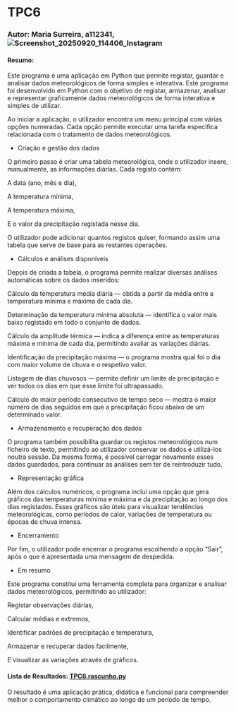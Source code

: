 # TPC6
### Autor: Maria Surreira, a112341,![Screenshot_20250920_114406_Instagram](https://github.com/user-attachments/assets/151788e3-218c-4c92-a633-dc62cbfab866)

#### Resumo:
Este programa é uma aplicação em Python que permite registar, guardar e analisar dados meteorológicos de forma simples e interativa.
Este programa foi desenvolvido em Python com o objetivo de registar, armazenar, analisar e representar graficamente dados meteorológicos de forma interativa e simples de utilizar.

Ao iniciar a aplicação, o utilizador encontra um menu principal com várias opções numeradas. Cada opção permite executar uma tarefa específica relacionada com o tratamento de dados meteorológicos.

 - Criação e gestão dos dados

O primeiro passo é criar uma tabela meteorológica, onde o utilizador insere, manualmente, as informações diárias.
Cada registo contém:

A data (ano, mês e dia),

A temperatura mínima,

A temperatura máxima,

E o valor da precipitação registada nesse dia.

O utilizador pode adicionar quantos registos quiser, formando assim uma tabela que serve de base para as restantes operações.

- Cálculos e análises disponíveis

Depois de criada a tabela, o programa permite realizar diversas análises automáticas sobre os dados inseridos:

Cálculo da temperatura média diária — obtida a partir da média entre a temperatura mínima e máxima de cada dia.

Determinação da temperatura mínima absoluta — identifica o valor mais baixo registado em todo o conjunto de dados.

Cálculo da amplitude térmica — indica a diferença entre as temperaturas máxima e mínima de cada dia, permitindo avaliar as variações diárias.

Identificação da precipitação máxima — o programa mostra qual foi o dia com maior volume de chuva e o respetivo valor.

Listagem de dias chuvosos — permite definir um limite de precipitação e ver todos os dias em que esse limite foi ultrapassado.

Cálculo do maior período consecutivo de tempo seco — mostra o maior número de dias seguidos em que a precipitação ficou abaixo de um determinado valor.

- Armazenamento e recuperação dos dados

O programa também possibilita guardar os registos meteorológicos num ficheiro de texto, permitindo ao utilizador conservar os dados e utilizá-los noutra sessão.
Da mesma forma, é possível carregar novamente esses dados guardados, para continuar as análises sem ter de reintroduzir tudo.

- Representação gráfica

Além dos cálculos numéricos, o programa inclui uma opção que gera gráficos das temperaturas mínima e máxima e da precipitação ao longo dos dias registados.
Esses gráficos são úteis para visualizar tendências meteorológicas, como períodos de calor, variações de temperatura ou épocas de chuva intensa.

- Encerramento

Por fim, o utilizador pode encerrar o programa escolhendo a opção “Sair”, após o que é apresentada uma mensagem de despedida.

- Em resumo

Este programa constitui uma ferramenta completa para organizar e analisar dados meteorológicos, permitindo ao utilizador:

Registar observações diárias,

Calcular médias e extremos,

Identificar padrões de precipitação e temperatura,

Armazenar e recuperar dados facilmente,

E visualizar as variações através de gráficos.

#### Lista de Resultados: [TPC6.rascunho.py](https://github.com/user-attachments/files/23163951/TPC6.rascunho.py)


O resultado é uma aplicação prática, didática e funcional para compreender melhor o comportamento climático ao longo de um período de tempo.
